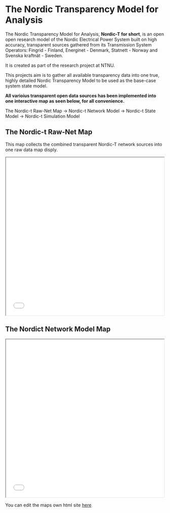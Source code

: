 # The Nordic Transparency Model for Analysis
The Nordic Transparency Model for Analysis, **Nordic-T for short**, is an open open research model of the Nordic Electrical Power System built on high accuracy, transparent sources gathered from its Transmission System Operators: Fingrid - Finland, Energinet - Denmark, Statnett - Norway and Svenska kraftnät - Sweden. 

It is created as part of the research project at NTNU.

This projects aim is to gather all available transparency data into one true, highly detailed Nordic Transparency Model to be used as the base-case system state model.

**All varioius transparent open data sources has been implemented into one interactive map as seen below, for all convenience.**

The Nordic-t Raw-Net Map -> Nordic-t Network Model -> Nordic-t State Model -> Nordic-t Simulation Model
## The Nordic-t Raw-Net Map

This map collects the combined transparent Nordic-T network sources into one raw data map disply.

<p align="center"><iframe src="data/maps/nordict_raw-net_map.html" height="500" width="500"></iframe></p>

## The Nordict Network Model Map

<p align="center"><iframe src="nordic_state_model_map.html" height="500" width="500"></iframe></p>


You can edit the maps own html site [here](https://github.com/ocrj/nordic/blob/gh-pages/nordic_state_model_map.html)
